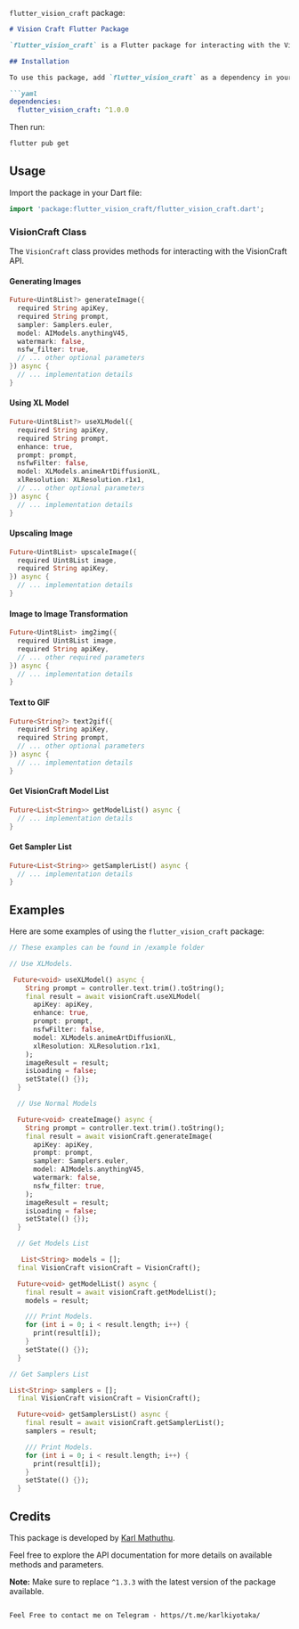 `flutter_vision_craft` package:

```markdown
# Vision Craft Flutter Package

`flutter_vision_craft` is a Flutter package for interacting with the VisionCraft API, allowing you to generate images, upscale images, perform image-to-image transformations, and more.

## Installation

To use this package, add `flutter_vision_craft` as a dependency in your `pubspec.yaml` file.

```yaml
dependencies:
  flutter_vision_craft: ^1.0.0
```

Then run:

```bash
flutter pub get
```

## Usage

Import the package in your Dart file:

```dart
import 'package:flutter_vision_craft/flutter_vision_craft.dart';
```

### VisionCraft Class

The `VisionCraft` class provides methods for interacting with the VisionCraft API.

#### Generating Images

```dart
Future<Uint8List?> generateImage({
  required String apiKey,
  required String prompt,
  sampler: Samplers.euler,
  model: AIModels.anythingV45,
  watermark: false,
  nsfw_filter: true,
  // ... other optional parameters
}) async {
  // ... implementation details
}
```

#### Using XL Model

```dart
Future<Uint8List?> useXLModel({
  required String apiKey,
  required String prompt,
  enhance: true,
  prompt: prompt,
  nsfwFilter: false,
  model: XLModels.animeArtDiffusionXL,
  xlResolution: XLResolution.r1x1,
  // ... other optional parameters
}) async {
  // ... implementation details
}
```

#### Upscaling Image

```dart
Future<Uint8List> upscaleImage({
  required Uint8List image,
  required String apiKey,
}) async {
  // ... implementation details
}
```

#### Image to Image Transformation

```dart
Future<Uint8List> img2img({
  required Uint8List image,
  required String apiKey,
  // ... other required parameters
}) async {
  // ... implementation details
}
```

#### Text to GIF

```dart
Future<String?> text2gif({
  required String apiKey,
  required String prompt,
  // ... other optional parameters
}) async {
  // ... implementation details
}
```

#### Get VisionCraft Model List

```dart
Future<List<String>> getModelList() async {
  // ... implementation details
}
```

#### Get Sampler List

```dart
Future<List<String>> getSamplerList() async {
  // ... implementation details
}
```

## Examples

Here are some examples of using the `flutter_vision_craft` package:

```dart
// These examples can be found in /example folder

// Use XLModels. 

 Future<void> useXLModel() async {
    String prompt = controller.text.trim().toString();
    final result = await visionCraft.useXLModel(
      apiKey: apiKey,
      enhance: true,
      prompt: prompt,
      nsfwFilter: false,
      model: XLModels.animeArtDiffusionXL,
      xlResolution: XLResolution.r1x1,
    );
    imageResult = result;
    isLoading = false;
    setState(() {});
  }

  // Use Normal Models

  Future<void> createImage() async {
    String prompt = controller.text.trim().toString();
    final result = await visionCraft.generateImage(
      apiKey: apiKey,
      prompt: prompt,
      sampler: Samplers.euler,
      model: AIModels.anythingV45,
      watermark: false,
      nsfw_filter: true,
    );
    imageResult = result;
    isLoading = false;
    setState(() {});
  }

  // Get Models List

   List<String> models = [];
  final VisionCraft visionCraft = VisionCraft();

  Future<void> getModelList() async {
    final result = await visionCraft.getModelList();
    models = result;

    /// Print Models.
    for (int i = 0; i < result.length; i++) {
      print(result[i]);
    }
    setState(() {});
  }

// Get Samplers List

List<String> samplers = [];
  final VisionCraft visionCraft = VisionCraft();

  Future<void> getSamplersList() async {
    final result = await visionCraft.getSamplerList();
    samplers = result;

    /// Print Models.
    for (int i = 0; i < result.length; i++) {
      print(result[i]);
    }
    setState(() {});
  }
```

## Credits

This package is developed by [Karl Mathuthu](https://www.github.com/karlmathuthu/).

Feel free to explore the API documentation for more details on available methods and parameters.

**Note:** Make sure to replace `^1.3.3` with the latest version of the package available.
```

Feel Free to contact me on Telegram - https//t.me/karlkiyotaka/